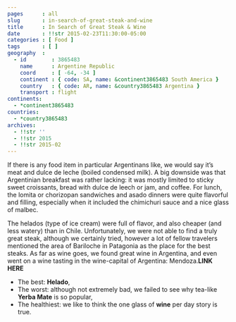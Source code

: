 ```yaml
---
pages      : all
slug       : in-search-of-great-steak-and-wine
title      : In Search of Great Steak & Wine
date       : !!str 2015-02-23T11:30:00-05:00
categories : [ Food ]
tags       : [ ]
geography  :
  - id        : 3865483
    name      : Argentine Republic
    coord     : [ -64, -34 ]
    continent : { code: SA, name: &continent3865483 South America }
    country   : { code: AR, name: &country3865483 Argentina }
    transport : flight
continents:
  - *continent3865483
countries:
  - *country3865483
archives:
  - !!str ''
  - !!str 2015
  - !!str 2015-02
---
```


If there is any food item in particular Argentinans like, we would say it’s meat and dulce de leche (boiled condensed milk). A big downside was that Argentinian breakfast was rather lacking: it was mostly limited to sticky sweet croissants, bread with dulce de leech or jam, and coffee. For lunch, the lomita or chorizopan sandwiches and asado dinners were quite flavorful and filling, especially when it included the chimichuri sauce and a nice glass of malbec.

The helados (type of ice cream) were full of flavor, and also cheaper (and less watery) than in Chile. Unfortunately, we were not able to find a truly great steak, although we certainly tried, however a lot of fellow travelers mentioned the area of Bariloche in Patagonia as the place for the best steaks. As far as wine goes, we found great wine in Argentina, and even went on a wine tasting in the wine-capital of Argentina: Mendoza.**LINK HERE**

* The best: **Helado**,
* The worst: although not extremely bad, we failed to see why tea-like **Yerba Mate** is so popular,
* The healthiest: we like to think the one glass of **wine** per day story is true.